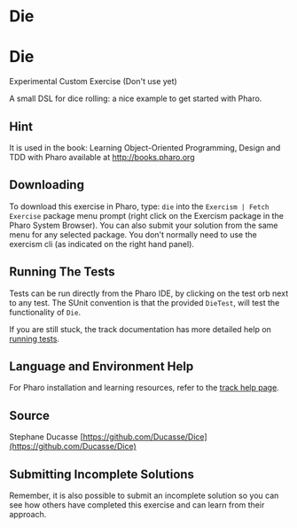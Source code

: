 # Die

# DieExperimental Custom Exercise (Don't use yet)A small DSL for dice rolling: a nice example to get started with Pharo.
## Hint

It is used in the book: Learning Object-Oriented Programming, Design and TDD with Pharo available at http://books.pharo.org


## Downloading

To download this exercise in Pharo, type: `die` into the `Exercism | Fetch Exercise` package menu prompt (right click on the Exercism package in the Pharo System Browser). You can also submit your solution from the same menu for any selected package. You don't normally need to use the exercism cli (as indicated on the right hand panel).

## Running The Tests

Tests can be run directly from the Pharo IDE, by clicking on the test orb next to any test.
The SUnit convention is that the provided `DieTest`, will test the functionality of `Die`.

If you are still stuck, the track documentation has more detailed help on [running tests](https://exercism.io/tracks/pharo/tests).

## Language and Environment Help

For Pharo installation and learning resources, refer to the [track help page](https://exercism.io/tracks/pharo/learning).


## Source

Stephane Ducasse [https://github.com/Ducasse/Dice](https://github.com/Ducasse/Dice)


## Submitting Incomplete Solutions

Remember, it is also possible to submit an incomplete solution so you can see how others have completed this exercise and can learn from their approach.

